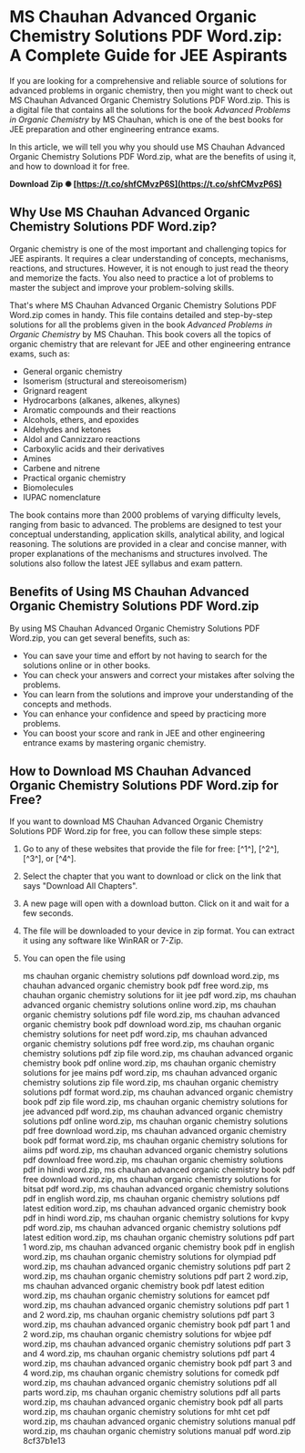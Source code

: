 # MS Chauhan Advanced Organic Chemistry Solutions PDF Word.zip: A Complete Guide for JEE Aspirants
  
If you are looking for a comprehensive and reliable source of solutions for advanced problems in organic chemistry, then you might want to check out MS Chauhan Advanced Organic Chemistry Solutions PDF Word.zip. This is a digital file that contains all the solutions for the book *Advanced Problems in Organic Chemistry* by MS Chauhan, which is one of the best books for JEE preparation and other engineering entrance exams.
  
In this article, we will tell you why you should use MS Chauhan Advanced Organic Chemistry Solutions PDF Word.zip, what are the benefits of using it, and how to download it for free.
 
**Download Zip ✺ [https://t.co/shfCMvzP6S](https://t.co/shfCMvzP6S)**


  
## Why Use MS Chauhan Advanced Organic Chemistry Solutions PDF Word.zip?
  
Organic chemistry is one of the most important and challenging topics for JEE aspirants. It requires a clear understanding of concepts, mechanisms, reactions, and structures. However, it is not enough to just read the theory and memorize the facts. You also need to practice a lot of problems to master the subject and improve your problem-solving skills.
  
That's where MS Chauhan Advanced Organic Chemistry Solutions PDF Word.zip comes in handy. This file contains detailed and step-by-step solutions for all the problems given in the book *Advanced Problems in Organic Chemistry* by MS Chauhan. This book covers all the topics of organic chemistry that are relevant for JEE and other engineering entrance exams, such as:
  
- General organic chemistry
- Isomerism (structural and stereoisomerism)
- Grignard reagent
- Hydrocarbons (alkanes, alkenes, alkynes)
- Aromatic compounds and their reactions
- Alcohols, ethers, and epoxides
- Aldehydes and ketones
- Aldol and Cannizzaro reactions
- Carboxylic acids and their derivatives
- Amines
- Carbene and nitrene
- Practical organic chemistry
- Biomolecules
- IUPAC nomenclature

The book contains more than 2000 problems of varying difficulty levels, ranging from basic to advanced. The problems are designed to test your conceptual understanding, application skills, analytical ability, and logical reasoning. The solutions are provided in a clear and concise manner, with proper explanations of the mechanisms and structures involved. The solutions also follow the latest JEE syllabus and exam pattern.
  
## Benefits of Using MS Chauhan Advanced Organic Chemistry Solutions PDF Word.zip
  
By using MS Chauhan Advanced Organic Chemistry Solutions PDF Word.zip, you can get several benefits, such as:

- You can save your time and effort by not having to search for the solutions online or in other books.
- You can check your answers and correct your mistakes after solving the problems.
- You can learn from the solutions and improve your understanding of the concepts and methods.
- You can enhance your confidence and speed by practicing more problems.
- You can boost your score and rank in JEE and other engineering entrance exams by mastering organic chemistry.

## How to Download MS Chauhan Advanced Organic Chemistry Solutions PDF Word.zip for Free?
  
If you want to download MS Chauhan Advanced Organic Chemistry Solutions PDF Word.zip for free, you can follow these simple steps:

1. Go to any of these websites that provide the file for free: [^1^], [^2^], [^3^], or [^4^].
2. Select the chapter that you want to download or click on the link that says "Download All Chapters".
3. A new page will open with a download button. Click on it and wait for a few seconds.
4. The file will be downloaded to your device in zip format. You can extract it using any software like WinRAR or 7-Zip.
5. You can open the file using

    ms chauhan organic chemistry solutions pdf download word.zip,  ms chauhan advanced organic chemistry book pdf free word.zip,  ms chauhan organic chemistry solutions for iit jee pdf word.zip,  ms chauhan advanced organic chemistry solutions online word.zip,  ms chauhan organic chemistry solutions pdf file word.zip,  ms chauhan advanced organic chemistry book pdf download word.zip,  ms chauhan organic chemistry solutions for neet pdf word.zip,  ms chauhan advanced organic chemistry solutions pdf free word.zip,  ms chauhan organic chemistry solutions pdf zip file word.zip,  ms chauhan advanced organic chemistry book pdf online word.zip,  ms chauhan organic chemistry solutions for jee mains pdf word.zip,  ms chauhan advanced organic chemistry solutions zip file word.zip,  ms chauhan organic chemistry solutions pdf format word.zip,  ms chauhan advanced organic chemistry book pdf zip file word.zip,  ms chauhan organic chemistry solutions for jee advanced pdf word.zip,  ms chauhan advanced organic chemistry solutions pdf online word.zip,  ms chauhan organic chemistry solutions pdf free download word.zip,  ms chauhan advanced organic chemistry book pdf format word.zip,  ms chauhan organic chemistry solutions for aiims pdf word.zip,  ms chauhan advanced organic chemistry solutions pdf download free word.zip,  ms chauhan organic chemistry solutions pdf in hindi word.zip,  ms chauhan advanced organic chemistry book pdf free download word.zip,  ms chauhan organic chemistry solutions for bitsat pdf word.zip,  ms chauhan advanced organic chemistry solutions pdf in english word.zip,  ms chauhan organic chemistry solutions pdf latest edition word.zip,  ms chauhan advanced organic chemistry book pdf in hindi word.zip,  ms chauhan organic chemistry solutions for kvpy pdf word.zip,  ms chauhan advanced organic chemistry solutions pdf latest edition word.zip,  ms chauhan organic chemistry solutions pdf part 1 word.zip,  ms chauhan advanced organic chemistry book pdf in english word.zip,  ms chauhan organic chemistry solutions for olympiad pdf word.zip,  ms chauhan advanced organic chemistry solutions pdf part 2 word.zip,  ms chauhan organic chemistry solutions pdf part 2 word.zip,  ms chauhan advanced organic chemistry book pdf latest edition word.zip,  ms chauhan organic chemistry solutions for eamcet pdf word.zip,  ms chauhan advanced organic chemistry solutions pdf part 1 and 2 word.zip,  ms chauhan organic chemistry solutions pdf part 3 word.zip,  ms chauhan advanced organic chemistry book pdf part 1 and 2 word.zip,  ms chauhan organic chemistry solutions for wbjee pdf word.zip,  ms chauhan advanced organic chemistry solutions pdf part 3 and 4 word.zip,  ms chauhan organic chemistry solutions pdf part 4 word.zip,  ms chauhan advanced organic chemistry book pdf part 3 and 4 word.zip,  ms chauhan organic chemistry solutions for comedk pdf word.zip,  ms chauhan advanced organic chemistry solutions pdf all parts word.zip,  ms chauhan organic chemistry solutions pdf all parts word.zip,  ms chauhan advanced organic chemistry book pdf all parts word.zip,  ms chauhan organic chemistry solutions for mht cet pdf word.zip,  ms chauhan advanced organic chemistry solutions manual pdf word.zip,  ms chauhan organic chemistry solutions manual pdf word.zip
 8cf37b1e13


